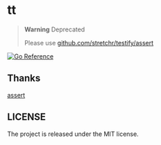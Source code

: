 # tt

> **Warning** Deprecated
> 
> Please use [github.com/stretchr/testify/assert](https://pkg.go.dev/github.com/stretchr/testify/assert)

[![Go Reference](https://pkg.go.dev/badge/github.com/ImSingee/tt.svg)](https://pkg.go.dev/github.com/ImSingee/tt)

## Thanks

[assert](https://github.com/go-playground/assert)

## LICENSE

The project is released under the MIT license.
